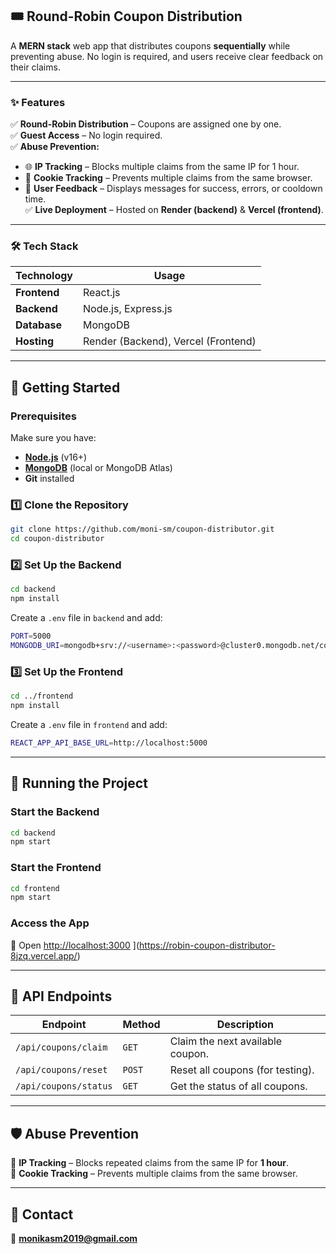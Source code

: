 ## **🎟️ Round-Robin Coupon Distribution**  

A **MERN stack** web app that distributes coupons **sequentially** while preventing abuse. No login is required, and users receive clear feedback on their claims.  

---

### **✨ Features**  

✅ **Round-Robin Distribution** – Coupons are assigned one by one.  
✅ **Guest Access** – No login required.  
✅ **Abuse Prevention:**  
   - 🌐 **IP Tracking** – Blocks multiple claims from the same IP for 1 hour.  
   - 🍪 **Cookie Tracking** – Prevents multiple claims from the same browser.  
   - 📢 **User Feedback** – Displays messages for success, errors, or cooldown time.  
✅ **Live Deployment** – Hosted on **Render (backend)** & **Vercel (frontend)**.  

---

### **🛠️ Tech Stack**  

| **Technology**  | **Usage**  |
|---------------|-----------|
| **Frontend**  | React.js  |
| **Backend**   | Node.js, Express.js  |
| **Database**  | MongoDB  |
| **Hosting**   | Render (Backend), Vercel (Frontend) |

---

## **🚀 Getting Started**  

### **Prerequisites**  
Make sure you have:  
- **[Node.js](https://nodejs.org/)** (v16+)  
- **[MongoDB](https://www.mongodb.com/)** (local or MongoDB Atlas)  
- **Git** installed  

### **1️⃣ Clone the Repository**  
```sh
git clone https://github.com/moni-sm/coupon-distributor.git
cd coupon-distributor
```

### **2️⃣ Set Up the Backend**  
```sh
cd backend
npm install
```
Create a `.env` file in `backend` and add:  
```sh
PORT=5000
MONGODB_URI=mongodb+srv://<username>:<password>@cluster0.mongodb.net/couponDB?retryWrites=true&w=majority
```

### **3️⃣ Set Up the Frontend**  
```sh
cd ../frontend
npm install
```
Create a `.env` file in `frontend` and add:  
```sh
REACT_APP_API_BASE_URL=http://localhost:5000
```

---

## **🚀 Running the Project**  

### **Start the Backend**  
```sh
cd backend
npm start
```
### **Start the Frontend**  
```sh
cd frontend
npm start
```
### **Access the App**  
🔗 Open [http://localhost:3000](http://localhost:3000) ](https://robin-coupon-distributor-8jzq.vercel.app/) 

---

## **📡 API Endpoints**  

| **Endpoint** | **Method** | **Description** |
|-------------|-----------|----------------|
| `/api/coupons/claim` | `GET` | Claim the next available coupon. |
| `/api/coupons/reset` | `POST` | Reset all coupons (for testing). |
| `/api/coupons/status` | `GET` | Get the status of all coupons. |

---

## **🛡️ Abuse Prevention**  

🔹 **IP Tracking** – Blocks repeated claims from the same IP for **1 hour**.  
🔹 **Cookie Tracking** – Prevents multiple claims from the same browser.  

---

## **📧 Contact**  

📩 **monikasm2019@gmail.com**  
